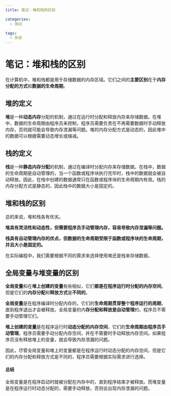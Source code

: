 ```yaml
---
title: 笔记：堆和栈的区别

categories:
  - 测试

tags:
  - 杂谈
---
```



# 笔记：堆和栈的区别

在计算机中，堆和栈都是用于存储数据的内存区域。它们之间的**主要区别**在于**内存分配的方式**和**数据的生命周期**。

## 堆的定义

**堆**是一种**动态内存**分配的机制，通过在运行时分配和释放内存来存储数据。在堆中，数据的生命周期由程序员来控制，程序员需要负责在不再需要数据时手动释放内存，否则就可能会导致内存泄漏等问题。堆的内存分配方式是动态的，因此堆中的数据可以根据需要动态增长或缩减。

## 栈的定义

**栈**是一种**静态内存分配**的机制，通过在编译时分配内存来存储数据。在栈中，数据的生命周期是自动管理的，当一个函数或程序块执行完毕时，栈中的数据就会被自动释放。因此，在栈中创建的数据通常只在函数或程序块的生命周期内有效。栈的内存分配方式是静态的，因此栈中的数据大小是固定的。

## 堆和栈的区别

总的来说，堆和栈各有优劣。

**堆具有灵活性和动态性，但需要程序员手动管理内存，容易导致内存泄漏等问题。**

**栈具有自动管理内存的优点，但数据的生命周期受限于函数或程序块的生命周期，并且大小是固定的。**

在实际编程中，我们需要根据不同的需求来选择使用堆还是栈来存储数据。

## 全局变量与堆变量的区别

**全局变量**和在**堆上创建的变量**有些相似，它们**都是在程序运行时分配的内存空间**。但是它们的**内存分配**和**释放方式**是**不同的**。

**全局变量**是在程序编译时分配内存的，它们的**生命周期贯穿整个程序运行的周期**，直到程序退出才会被释放。全局变量的内**存分配和释放是自动管理**的，程序员不需要手动管理它们。

**堆上创建的变量**是在程序运行时**动态分配的内存空间**，它们的**生命周期由程序员手动管理**。程序员需要手动分配内存空间，并在不需要时手动释放内存空间。如果程序员没有释放堆上的变量，就会导致内存泄漏的问题。

因此，尽管全局变量和堆上的变量都是在程序运行时动态分配的内存空间，但是它们的内存分配和释放方式是不同的，程序员需要根据实际需求进行选择。

#### 总结

全局变量是在程序启动时就被分配在内存中的，直到程序结束才被释放。而堆变量是在程序运行时动态分配的，需要手动释放，否则会出现内存泄漏的问题。

